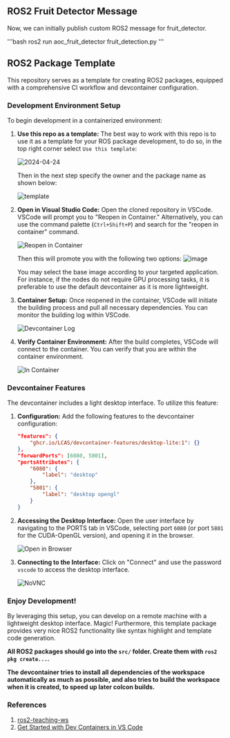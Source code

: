 ## ROS2 Fruit Detector Message

Now, we can initially publish custom ROS2 message for fruit_detector. 

'''bash
ros2 run aoc_fruit_detector fruit_detection.py '''

## ROS2 Package Template

This repository serves as a template for creating ROS2 packages, equipped with a comprehensive CI workflow and devcontainer configuration.

### Development Environment Setup

To begin development in a containerized environment:

1. **Use this repo as a template:**
   The best way to work with this repo is to use it as a template for your ROS package development, to do so, in the top right corner select `Use this template`:
   
   ![2024-04-24](https://github.com/LCAS/ros2_pkg_template/assets/47870260/2aba3511-7a3f-4e88-a3c1-26ba2be48b45)

   Then in the next step specify the owner and the package name as shown below:
   
   ![template](https://github.com/LCAS/ros2_pkg_template/assets/47870260/b564c9d7-81d4-4dc1-baba-9355b59d09c1)
   

3. **Open in Visual Studio Code:**
   Open the cloned repository in VSCode. VSCode will prompt you to "Reopen in Container." Alternatively, you can use the command palette (`Ctrl+Shift+P`) and search for the "reopen in container" command.

   ![Reopen in Container](https://github.com/LCAS/ros2_pkg_template/assets/47870260/52b26ae9-ffe9-4e7c-afb9-88cee88f870f)

   Then this will promote you with the following two options:
   ![image](https://github.com/user-attachments/assets/d0885c75-59de-4b5d-a8b7-c38bf02444d4)

   You may select the base image according to your targeted application. For instance, if the nodes do not require GPU processing tasks, it is preferable to use the default devcontainer as it is more lightweight.

5. **Container Setup:**
   Once reopened in the container, VSCode will initiate the building process and pull all necessary dependencies. You can monitor the building log within VSCode.

   ![Devcontainer Log](https://github.com/LCAS/ros2_pkg_template/assets/47870260/4a01e140-972e-4f10-b866-acaabf6b4cfd)

6. **Verify Container Environment:**
   After the build completes, VSCode will connect to the container. You can verify that you are within the container environment.

   ![In Container](https://github.com/LCAS/ros2_pkg_template/assets/47870260/9efec878-5d83-4aed-a9d0-8a1cf6bbf655)

### Devcontainer Features

The devcontainer includes a light desktop interface. To utilize this feature:

1. **Configuration:**
   Add the following features to the devcontainer configuration:

   ```json
   "features": {
       "ghcr.io/LCAS/devcontainer-features/desktop-lite:1": {}
   },
   "forwardPorts": [6080, 5801],
   "portsAttributes": {
       "6080": {
           "label": "desktop"
       },
       "5801": {
           "label": "desktop opengl"
       }
   }
   ```

2. **Accessing the Desktop Interface:**
   Open the user interface by navigating to the PORTS tab in VSCode, selecting port `6080` (or port `5801` for the CUDA-OpenGL version), and opening it in the browser.

   ![Open in Browser](https://github.com/LCAS/ros2_pkg_template/assets/47870260/b61f4c95-453b-4c92-ad66-5133c91abb05)

3. **Connecting to the Interface:**
   Click on "Connect" and use the password `vscode` to access the desktop interface.

   ![NoVNC](https://github.com/LCAS/ros2_pkg_template/assets/47870260/71246a4c-fd02-4196-b390-b18804f9cd4e)

### Enjoy Development!

By leveraging this setup, you can develop on a remote machine with a lightweight desktop interface. Magic! Furthermore, this template package provides very nice ROS2 functionality like syntax highlight and template code generation. 

**All ROS2 packages should go into the `src/` folder. Create them with `ros2 pkg create...`.**

**The devcontainer tries to install all dependencies of the workspace automatically as much as possible, and also tries to build the workspace when it is created, to speed up later colcon builds.**

### References

1. [ros2-teaching-ws](https://github.com/LCAS/ros2-teaching-ws)
2. [Get Started with Dev Containers in VS Code](https://youtu.be/b1RavPr_878?si=ADepc_VocOHTXP55)
